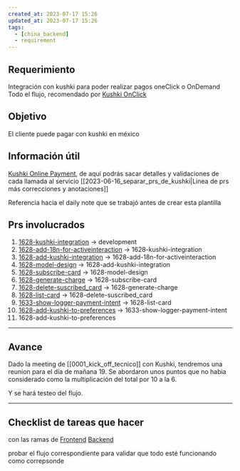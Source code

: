 ```yaml
---
created_at: 2023-07-17 15:26
updated_at: 2023-07-17 15:26
tags:
  - [china_backend]
  - requirement
---
```




## Requerimiento

Integración con kushki para poder realizar pagos oneClick o OnDemand
Todo el flujo, recomendado por [Kushki OnClick](https://docs.kushki.com/mx/one-time-payments/card/on-demand)


## Objetivo

El cliente puede pagar con kushki en méxico

## Información útil
[Kushki Online Payment](https://api-docs.kushkipagos.com/docs/online-payments/services-by-country), de aquí podrás sacar detalles y validaciones de cada llamada al servicio
[[2023-06-16_separar_prs_de_kushki|Linea de prs más correcciones y anotaciones]]


Referencia hacia el daily note que se trabajó antes de crear esta plantilla
## Prs involucrados

1. [1628-kushki-integration](https://bitbucket.org/niusushi/china-backend/pull-requests/310) -> development
2. [1628-add-18n-for-activeinteraction](https://bitbucket.org/niusushi/china-backend/pull-requests/311) -> 1628-kushki-integration
3. [1628-add-kushki-integration](https://bitbucket.org/niusushi/china-backend/pull-requests/312) -> 1628-add-18n-for-activeinteraction
4. [1628-model-design](https://bitbucket.org/niusushi/china-backend/pull-requests/313) -> 1628-add-kushki-integration
5. [1628-subscribe-card](https://bitbucket.org/niusushi/china-backend/pull-requests/314) -> 1628-model-design
6. [1628-generate-charge](https://bitbucket.org/niusushi/china-backend/pull-requests/315) -> 1628-subscribe-card
7. [1628-delete-suscribed_card](https://bitbucket.org/niusushi/china-backend/pull-requests/316) -> 1628-generate-charge
8. [1628-list-card](https://bitbucket.org/niusushi/china-backend/pull-requests/317) -> 1628-delete-suscribed_card
9. [1633-show-logger-payment-intent](https://bitbucket.org/niusushi/china-backend/pull-requests/319) -> 1628-list-card
10. [1628-add-kushki-to-preferences](https://bitbucket.org/niusushi/china-backend/pull-requests/320) -> 1633-show-logger-payment-intent
11. 1628-add-kushki-to-preferences



---
## Avance

Dado la meeting de [[0001_kick_off_tecnico]] con Kushki, tendremos una reunion para el día de mañana 19.
Se abordaron unos puntos que no habia considerado como la multiplicación del total por 10 a la 6.

Y se hará testeo del flujo.

---
## Checklist de tareas que hacer 

con las ramas de 
[Frontend](https://bitbucket.org/niusushi/china-delivery/branch/kushki-integration)
[Backend](https://bitbucket.org/niusushi/china-backend/pull-requests/320)

probar el flujo correspondiente para validar que todo esté funcionando como correpsonde